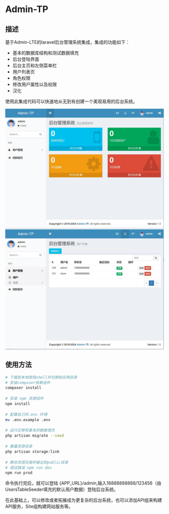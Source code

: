 # Admin-TP

## 描述

基于Admin-LTE的laravel后台管理系统集成，集成的功能如下：

- 基本的数据库结构和测试数据填充
- 后台登陆界面
- 后台主页和左侧菜单栏
- 用户列表页
- 角色权限
- 修改用户属性以及权限
- 汉化

使用此集成代码可以快速地从无到有创建一个美观易用的后台系统。

![screen1](screen.jpg)
![screen2](screen2.jpg)

## 使用方法

```bash
# 下载到本地登陆shell并切换到应用目录
# 安装composer依赖组件
composer install

# 安装 npm 资源组件
npm install

# 配置自己的.env 环境
mv .env.example .env

# 运行迁移和基本的数据填充
php artisan migrate --seed

# 暴露资源目录
php artisan storage:link

# 静态资源压缩并输出到public目录
# 调试错误 npm run dev
npm run prod

```

命令执行完后，就可以登陆 {APP_URL}/admin,输入18888888888/123456（由UsersTableSeeder填充的默认用户数据）登陆后台系统。  

在此基础上，可以修改或者拓展成为更复杂的后台系统，也可以添加API组来构建API服务，Site组构建网站服务等。